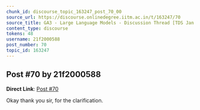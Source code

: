 ```yaml
---
chunk_id: discourse_topic_163247_post_70_00
source_url: https://discourse.onlinedegree.iitm.ac.in/t/163247/70
source_title: GA3 - Large Language Models - Discussion Thread [TDS Jan 2025]
content_type: discourse
tokens: 48
username: 21f2000588
post_number: 70
topic_id: 163247
---
```


## Post #70 by 21f2000588

**Direct Link**: [Post #70](https://discourse.onlinedegree.iitm.ac.in/t/163247/70)

Okay thank you sir, for the clarification.
